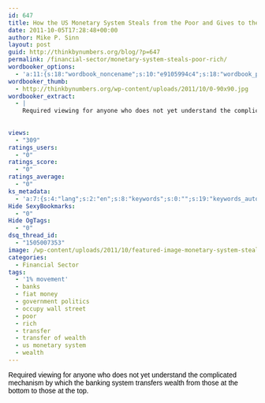 ```yaml
---
id: 647
title: How the US Monetary System Steals from the Poor and Gives to the Rich
date: 2011-10-05T17:28:48+00:00
author: Mike P. Sinn
layout: post
guid: http://thinkbynumbers.org/blog/?p=647
permalink: /financial-sector/monetary-system-steals-poor-rich/
wordbooker_options:
  - 'a:11:{s:18:"wordbook_noncename";s:10:"e9105994c4";s:18:"wordbook_page_post";s:15:"227151724000676";s:18:"wordbook_orandpage";s:1:"2";s:23:"wordbook_default_author";s:1:"2";s:23:"wordbook_extract_length";s:3:"400";s:19:"wordbook_actionlink";s:3:"300";s:26:"wordbooker_publish_default";s:2:"on";s:18:"wordbook_attribute";s:0:"";s:24:"wordbooker_status_update";s:2:"on";s:29:"wordbooker_status_update_text";s:16:"%title% - %link%";s:20:"wordbook_comment_get";s:2:"on";}'
wordbooker_thumb:
  - http://thinkbynumbers.org/wp-content/uploads/2011/10/0-90x90.jpg
wordbooker_extract:
  - |
    Required viewing for anyone who does not yet understand the complicated mechanism by which the banking system transfers wealth from those at the bottom to those at the top.
    
    
views:
  - "309"
ratings_users:
  - "0"
ratings_score:
  - "0"
ratings_average:
  - "0"
ks_metadata:
  - 'a:7:{s:4:"lang";s:2:"en";s:8:"keywords";s:0:"";s:19:"keywords_autoupdate";s:1:"1";s:11:"description";s:0:"";s:22:"description_autoupdate";s:1:"1";s:5:"title";s:0:"";s:6:"robots";s:12:"index,follow";}'
Hide SexyBookmarks:
  - "0"
Hide OgTags:
  - "0"
dsq_thread_id:
  - "1505007353"
image: /wp-content/uploads/2011/10/featured-image-monetary-system-steals-from-poor.jpg
categories:
  - Financial Sector
tags:
  - '1% movement'
  - banks
  - fiat money
  - government politics
  - occupy wall street
  - poor
  - rich
  - transfer
  - transfer of wealth
  - us monetary system
  - wealth
---
```

<span class="Apple-style-span" style="color: #000000; font-family: arial, sans-serif; line-height: normal; background-color: #ffffff;">Required viewing for anyone who does not yet understand the complicated mechanism by which the banking system transfers wealth from those at the bottom to those at the top.</span>

&nbsp;

<span class="embed-youtube" style="text-align:center; display: block;"></span>